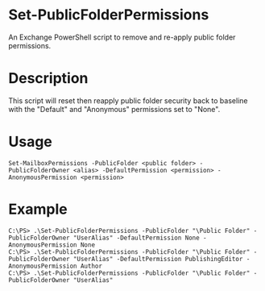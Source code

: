 # Set-PublicFolderPermissions
An Exchange PowerShell script to remove and re-apply public folder permissions.

# Description
This script will reset then reapply public folder security back to baseline with the "Default" and "Anonymous" permissions set to "None".

# Usage
    Set-MailboxPermissions -PublicFolder <public folder> -PublicFolderOwner <alias> -DefaultPermission <permission> -AnonymousPermission <permission>

# Example
    C:\PS> .\Set-PublicFolderPermissions -PublicFolder "\Public Folder" -PublicFolderOwner "UserAlias" -DefaultPermission None -AnonymousPermission None
    C:\PS> .\Set-PublicFolderPermissions -PublicFolder "\Public Folder" -PublicFolderOwner "UserAlias" -DefaultPermission PublishingEditor -AnonymousPermission Author
    C:\PS> .\Set-PublicFolderPermissions -PublicFolder "\Public Folder" -PublicFolderOwner "UserAlias" 
